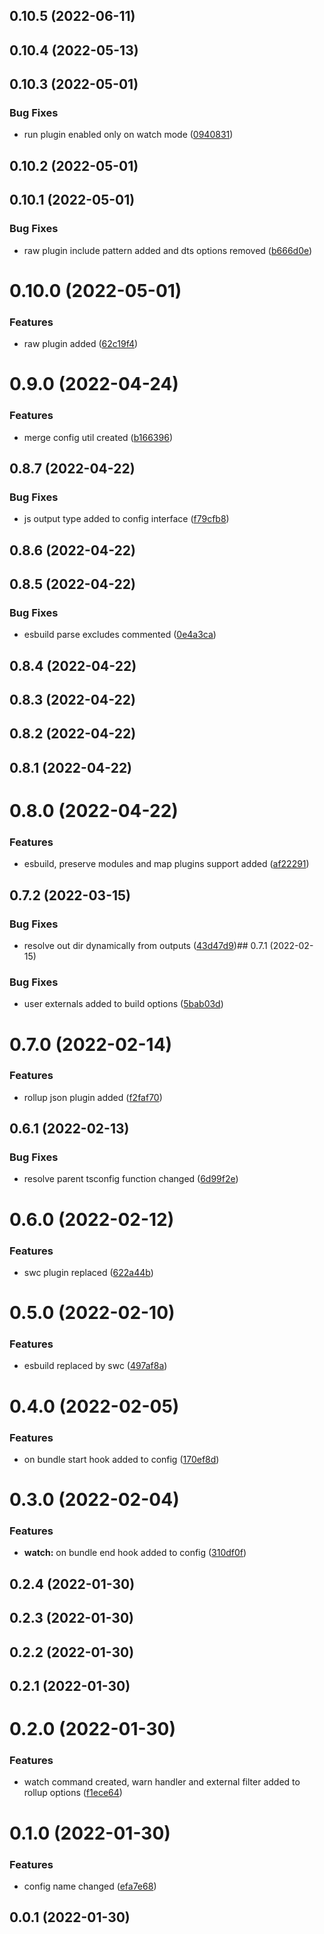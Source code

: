 

## 0.10.5 (2022-06-11)

## 0.10.4 (2022-05-13)

## 0.10.3 (2022-05-01)


### Bug Fixes

* run plugin enabled only on watch mode ([0940831](https://github.com/techkit/bauen/commit/09408316fde3b041a32f974e75e370495b714e02))

## 0.10.2 (2022-05-01)

## 0.10.1 (2022-05-01)


### Bug Fixes

* raw plugin include pattern added and dts options removed ([b666d0e](https://github.com/techkit/bauen/commit/b666d0e8052a775e4a2a485ed9a4891ef0d14818))

# 0.10.0 (2022-05-01)


### Features

* raw plugin added ([62c19f4](https://github.com/techkit/bauen/commit/62c19f4c0f64c23ab0995487245f42e5f9a5bade))

# 0.9.0 (2022-04-24)


### Features

* merge config util created ([b166396](https://github.com/techkit/bauen/commit/b1663961899202fb0af0aec68764c9aed70c4623))

## 0.8.7 (2022-04-22)


### Bug Fixes

* js output type added to config interface ([f79cfb8](https://github.com/techkit/bauen/commit/f79cfb82d196ce4c97af1868f694e96d37f4f58b))

## 0.8.6 (2022-04-22)

## 0.8.5 (2022-04-22)


### Bug Fixes

* esbuild parse excludes commented ([0e4a3ca](https://github.com/techkit/bauen/commit/0e4a3ca2b87185e358703db7bc62de95cbfb7170))

## 0.8.4 (2022-04-22)

## 0.8.3 (2022-04-22)

## 0.8.2 (2022-04-22)

## 0.8.1 (2022-04-22)

# 0.8.0 (2022-04-22)


### Features

* esbuild, preserve modules and map plugins support added ([af22291](https://github.com/techkit/bauen/commit/af222919da73e645091a844dc76faf9067ffcd16))

## 0.7.2 (2022-03-15)


### Bug Fixes

* resolve out dir dynamically from outputs ([43d47d9](https://github.com/techkit/bauen/commit/43d47d9ef84c836b9fc161bcd4063a92973d23c8))## 0.7.1 (2022-02-15)


### Bug Fixes

* user externals added to build options ([5bab03d](https://github.com/techkit/bauen/commit/5bab03d0d5129aca03d04d08f933e36a31875a01))

# 0.7.0 (2022-02-14)


### Features

* rollup json plugin added ([f2faf70](https://github.com/techkit/bauen/commit/f2faf70ef460d0cfdc44fbeb249397757705eda0))

## 0.6.1 (2022-02-13)


### Bug Fixes

* resolve parent tsconfig function changed ([6d99f2e](https://github.com/techkit/bauen/commit/6d99f2ecd9e20c63345063ab5a1b12319dd68875))

# 0.6.0 (2022-02-12)


### Features

* swc plugin replaced ([622a44b](https://github.com/techkit/bauen/commit/622a44b0a7d0cbb42e0ccd0a8b3ee4d8915d22a6))

# 0.5.0 (2022-02-10)


### Features

* esbuild replaced by swc ([497af8a](https://github.com/techkit/bauen/commit/497af8a9f58d2aa1ac72602604788db7ae7bd672))

# 0.4.0 (2022-02-05)


### Features

* on bundle start hook added to config ([170ef8d](https://github.com/techkit/bauen/commit/170ef8db4bd7dd230992ed779ee978e83acde990))

# 0.3.0 (2022-02-04)


### Features

* **watch:** on bundle end hook added to config ([310df0f](https://github.com/techkit/bauen/commit/310df0f17f77c7319325e1febbcd6b56680ff048))

## 0.2.4 (2022-01-30)

## 0.2.3 (2022-01-30)

## 0.2.2 (2022-01-30)

## 0.2.1 (2022-01-30)

# 0.2.0 (2022-01-30)


### Features

* watch command created, warn handler and external filter added to rollup options ([f1ece64](https://github.com/techkit/bauen/commit/f1ece648c3a2495d95da8e85d91cb65348a7e944))

# 0.1.0 (2022-01-30)


### Features

* config name changed ([efa7e68](https://github.com/techkit/bauen/commit/efa7e688103b713da5406150c645926c8f591e45))

## 0.0.1 (2022-01-30)